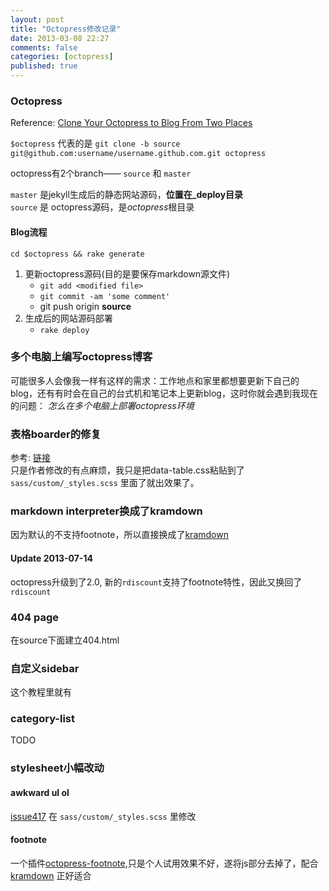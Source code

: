 ```yaml
---
layout: post
title: "Octopress修改记录"
date: 2013-03-08 22:27
comments: false
categories: [octopress]
published: true
---
```


### Octopress

Reference: [Clone Your Octopress to Blog From Two Places](http://blog.zerosharp.com/clone-your-octopress-to-blog-from-two-places/)

`$octopress` 代表的是 `git clone -b source git@github.com:username/username.github.com.git octopress`

octopress有2个branch—— `source` 和 `master`   

`master` 是jekyll生成后的静态网站源码，**位置在_deploy目录**  
`source` 是 octopress源码，是*octopress*根目录   

#### Blog流程

`cd $octopress && rake generate`

1. 更新octopress源码(目的是要保存markdown源文件)
    + `git add <modified file>`
    + `git commit -am 'some comment'`
    + git push origin **source**
2. 生成后的网站源码部署
    + `rake deploy`
    
### 多个电脑上编写octopress博客

可能很多人会像我一样有这样的需求：工作地点和家里都想要更新下自己的blog，还有有时会在自己的台式机和笔记本上更新blog，这时你就会遇到我现在的问题： *怎么在多个电脑上部署octopress环境*


### 表格boarder的修复

参考: [链接]('http://programus.github.com/blog/2012/03/07/add-table-data-css-for-octopress/')  
只是作者修改的有点麻烦，我只是把data-table.css粘贴到了 `sass/custom/_styles.scss` 里面了就出效果了。

### markdown interpreter换成了kramdown

因为默认的不支持footnote，所以直接换成了[kramdown]

#### Update 2013-07-14

octopress升级到了2.0, 新的`rdiscount`支持了footnote特性，因此又换回了`rdiscount`


### 404 page

在source下面建立404.html

### 自定义sidebar

这个教程里就有

### category-list

TODO

### stylesheet小幅改动

#### awkward ul ol

[issue417](https://github.com/imathis/octopress/issues/417)
在 `sass/custom/_styles.scss` 里修改

#### footnote
一个插件[octopress-footnote](https://github.com/fmcypriano/footnote-octopress),只是个人试用效果不好，遂将js部分去掉了，配合  [kramdown] 正好适合


[kramdown]: http://kramdown.rubyforge.org
